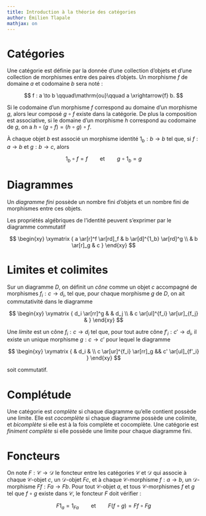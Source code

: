 ```yaml
---
title: Introduction à la théorie des catégories
author: Émilien Tlapale
mathjax: on
---
```


# Catégories

Une catégorie est définie par la donnée d’une collection d’objets et d’une
collection de morphismes entre des paires d’objets. Un morphisme $f$ de
domaine $a$ et codomaine $b$ sera noté :

$$ f : a \to b    \qquad\mathrm{ou}\qquad     a \xrightarrow{f} b. $$

Si le codomaine d’un morphisme $f$ correspond au domaine d’un morphisme $g$,
alors leur composé $g \circ f$ existe dans la catégorie. De plus la
composition est associative, si le domaine d’un morphisme $h$ correspond au
codomaine de $g$, on a $h \circ (g \circ f) = (h \circ g) \circ f$.

À chaque objet $b$ est associé un morphisme identité $1_b : b \to b$ tel que,
si $f : a \to b$ et $g : b \to c$, alors

$$ 1_b \circ f = f      \qquad\mathrm{et}\qquad         g \circ 1_b = g$$

# Diagrammes

Un *diagramme fini* possède un nombre fini d’objets et un nombre fini de
morphismes entre ces objets.

Les propriétés algébriques de l’identité peuvent s’exprimer par le diagramme
commutatif

$$
\begin{xy}
\xymatrix {
a \ar[r]^f \ar[rd]_f & b \ar[d]^{1_b} \ar[rd]^g \\
                     & b \ar[r]_g         & c
}
\end{xy}
$$

# Limites et colimites

Sur un diagramme $D$, on définit un *cône* comme un objet $c$ accompagné de
morphismes $f_i : c \to d_i$, tel que, pour chaque morphisme $g$ de $D$, on
ait commutativité dans le diagramme 

$$
\begin{xy}
\xymatrix {
d_i \ar[rr]^g & & d_j \\
& c \ar[ul]^{f_i} \ar[ur]_{f_j} &
}
\end{xy}
$$

Une *limite* est un cône ${f_i : c \to d_i}$ tel que, pour tout autre cône
${f'_i : c' \to d_i}$, il existe un unique morphisme $g : c \to c'$ pour
lequel le diagramme

$$
\begin{xy}
\xymatrix {
& d_i & \\
c \ar[ur]^{f_i} \ar[rr]_g && c' \ar[ul]_{f'_i}
}
\end{xy}
$$

soit commutatif.

# Complétude

Une catégorie est *complète* si chaque diagramme qu’elle contient possède une
limite. Elle est *cocomplète* si chaque diagramme possède une colimite, et
*bicomplète* si elle est à la fois complète et cocomplète.  Une catégorie est
*finiment complète* si elle possède une limite pour chaque diagramme fini.

# Foncteurs

On note $F : \mathcal{C} \to \mathcal{D}$ le foncteur entre les catégories
$\mathcal{C}$ et $\mathcal{D}$ qui associe à chaque $\mathcal{C}$-objet $c$, un
$\mathcal{D}$-objet $Fc$, et à chaque $\mathcal{C}$-morphisme $f : a \to b$, un
$\mathcal{D}$-morphisme $Ff : Fa \to Fb$. Pour tout $\mathcal{C}$-objet $a$, et
tous $\mathcal{C}$-morphismes $f$ et $g$ tel que $f \circ g$ existe dans
$\mathcal{C}$, le foncteur $F$ doit vérifier :

$$
F 1_a = 1_{Fa}   \qquad\mathrm{et}\qquad F(f \circ g) = Ff \circ Fg
$$
